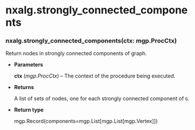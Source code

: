 # nxalg.strongly_connected_components


### nxalg.strongly_connected_components(ctx: mgp.ProcCtx)
Return nodes in strongly connected components of graph.


* **Parameters**

    **ctx** (*mgp.ProcCtx*) – The context of the procedure being executed.



* **Returns**

    A list of sets of nodes, one for each strongly connected
    component of `G`.



* **Return type**

    mgp.Record(components=mgp.List[mgp.List[mgp.Vertex]])
